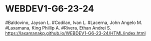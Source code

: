 # WEBDEV1-G6-23-24
#Baldovino, Jayson L.
#Codilan, Ivan L.
#Lacerna, John Angelo M.
#Laxamana, King Phillip A.
#Rivera, Ethan Andrei S.
https://laxamanakp.github.io/WEBDEV1-G6-23-24/HTML/index.html
